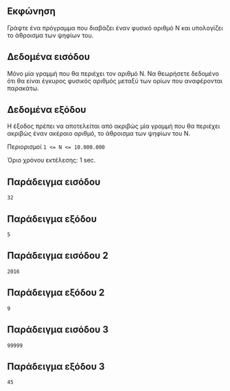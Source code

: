 ## Εκφώνηση
Γράψτε ένα πρόγραμμα που διαβάζει έναν φυσικό αριθμό Ν και υπολογίζει το άθροισμα των ψηφίων του.

## Δεδομένα εισόδου
Μόνο μία γραμμή που θα περιέχει τον αριθμό N. Να θεωρήσετε δεδομένο ότι θα είναι έγκυρος φυσικός αριθμός μεταξύ των ορίων που αναφέρονται παρακάτω.

## Δεδομένα εξόδου
Η έξοδος πρέπει να αποτελείται από ακριβώς μία γραμμή που θα περιέχει ακριβώς έναν ακέραιο αριθμό, το άθροισμα των ψηφίων του Ν.

Περιορισμοί
```1 <= Ν <= 10.000.000```

Όριο χρόνου εκτέλεσης: 1 sec.
## Παράδειγμα εισόδου
```32```
## Παράδειγμα εξόδου
```5```
## Παράδειγμα εισόδου 2
```2016```
## Παράδειγμα εξόδου 2
```9```
## Παράδειγμα εισόδου 3
```99999```
## Παράδειγμα εξόδου 3
```45```